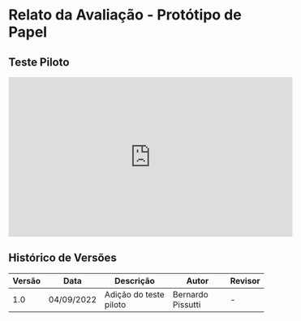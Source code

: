 # Relato da Avaliação - Protótipo de Papel

## Teste Piloto

<iframe width="560" height="315" src="https://www.youtube.com/embed/R6R91GvxjXg" title="YouTube video player" frameborder="0" allow="accelerometer; autoplay; clipboard-write; encrypted-media; gyroscope; picture-in-picture" allowfullscreen></iframe>

## Histórico de Versões

| Versão | Data       | Descrição              | Autor             | Revisor |
|--------|------------|------------------------|-------------------|---------|
| 1.0    | 04/09/2022 | Adição do teste piloto | Bernardo Pissutti | -       |
